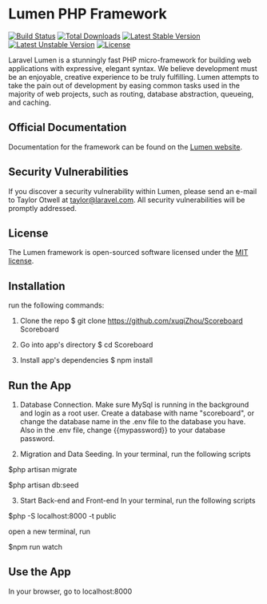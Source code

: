 # Lumen PHP Framework

[![Build Status](https://travis-ci.org/laravel/lumen-framework.svg)](https://travis-ci.org/laravel/lumen-framework)
[![Total Downloads](https://poser.pugx.org/laravel/lumen-framework/d/total.svg)](https://packagist.org/packages/laravel/lumen-framework)
[![Latest Stable Version](https://poser.pugx.org/laravel/lumen-framework/v/stable.svg)](https://packagist.org/packages/laravel/lumen-framework)
[![Latest Unstable Version](https://poser.pugx.org/laravel/lumen-framework/v/unstable.svg)](https://packagist.org/packages/laravel/lumen-framework)
[![License](https://poser.pugx.org/laravel/lumen-framework/license.svg)](https://packagist.org/packages/laravel/lumen-framework)

Laravel Lumen is a stunningly fast PHP micro-framework for building web applications with expressive, elegant syntax. We believe development must be an enjoyable, creative experience to be truly fulfilling. Lumen attempts to take the pain out of development by easing common tasks used in the majority of web projects, such as routing, database abstraction, queueing, and caching.

## Official Documentation

Documentation for the framework can be found on the [Lumen website](https://lumen.laravel.com/docs).

## Security Vulnerabilities

If you discover a security vulnerability within Lumen, please send an e-mail to Taylor Otwell at taylor@laravel.com. All security vulnerabilities will be promptly addressed.

## License

The Lumen framework is open-sourced software licensed under the [MIT license](https://opensource.org/licenses/MIT).


## Installation

run the following commands:
1. Clone the repo
$ git clone https://github.com/xuqiZhou/Scoreboard Scoreboard

2. Go into app's directory
$ cd Scoreboard

3. Install app's dependencies
$ npm install

## Run the App

1. Database Connection.
Make sure MySql is running in the background and login as a root user.
Create a database with name "scoreboard", or change the database name in the .env file to the database you have.
Also in the .env file, change {{mypassword}} to your database password.

2. Migration and Data Seeding.
In your terminal, run the following scripts

$php artisan migrate

$php artisan db:seed

3. Start Back-end and Front-end
In your terminal, run the following scripts

$php -S localhost:8000 -t public

open a new terminal, run

$npm run watch

## Use the App
In your browser, go to localhost:8000





